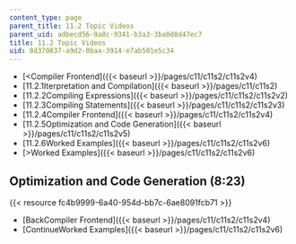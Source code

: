 ```yaml
---
content_type: page
parent_title: 11.2 Topic Videos
parent_uid: adbecd56-9a8c-9341-b3a3-3ba0d8d47ec7
title: 11.2 Topic Videos
uid: 8d370837-a9d2-0baa-3914-e7ab501e5c34
---
```


*   [<Compiler Frontend]({{< baseurl >}}/pages/c11/c11s2/c11s2v4)
*   [11.2.1Iterpretation and Compilation]({{< baseurl >}}/pages/c11/c11s2)
*   [11.2.2Compiling Expressions]({{< baseurl >}}/pages/c11/c11s2/c11s2v2)
*   [11.2.3Compiling Statements]({{< baseurl >}}/pages/c11/c11s2/c11s2v3)
*   [11.2.4Compiler Frontend]({{< baseurl >}}/pages/c11/c11s2/c11s2v4)
*   [11.2.5Optimization and Code Generation]({{< baseurl >}}/pages/c11/c11s2/c11s2v5)
*   [11.2.6Worked Examples]({{< baseurl >}}/pages/c11/c11s2/c11s2v6)
*   [\>Worked Examples]({{< baseurl >}}/pages/c11/c11s2/c11s2v6)

Optimization and Code Generation (8:23)
---------------------------------------

{{< resource fc4b9999-6a40-954d-bb7c-6ae8091fcb71 >}}

*   [BackCompiler Frontend]({{< baseurl >}}/pages/c11/c11s2/c11s2v4)
*   [ContinueWorked Examples]({{< baseurl >}}/pages/c11/c11s2/c11s2v6)